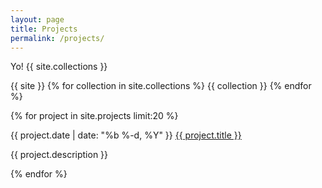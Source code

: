 ```yaml
---
layout: page
title: Projects
permalink: /projects/
---
```


Yo!
{{ site.collections }}

{{ site }}
{% for collection in site.collections %}
  {{ collection }}
{% endfor %}

{% for project in site.projects limit:20 %}
  <div class="project-card">
    <span class="project-meta">{{ project.date | date: "%b %-d, %Y" }}</span>
    <a class="project-link" href="{{ project.url | prepend: site.baseurl }}">{{ project.title }}</a>
    <p>{{ project.description }}</p>
  </div>
{% endfor %}
